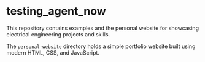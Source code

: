 # testing_agent_now

This repository contains examples and the personal website for showcasing electrical engineering projects and skills.

The `personal-website` directory holds a simple portfolio website built using modern HTML, CSS, and JavaScript.
